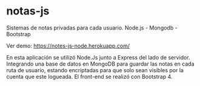 # notas-js
Sistemas de notas privadas para cada usuario. Node.js - Mongodb - Bootstrap 

Ver demo: https://notes-js-node.herokuapp.com/

En esta aplicación se utilizó Node.Js junto a Express del lado de servidor. Integrando una base de datos en MongoDB para guardar las notas en cada ruta de usuario, estando encriptadas para que solo sean visibles por la cuenta que este logueada.
        El front-end se realizó con Bootstrap 4.
